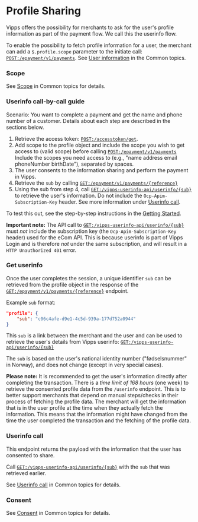 <!-- START_METADATA
---
draft: true
---
END_METADATA -->

# Profile Sharing

Vipps offers the possibility for merchants to ask for the user's profile information as part of the payment flow. We call this the userinfo flow.

To enable the possibility to fetch profile information for a user, the merchant can add a `$.profile.scope`
parameter to the initiate call:
[`POST:/epayment/v1/payments`](https://vippsas.github.io/vipps-developer-docs/api/epayment#tag/CreatePayments/operation/createPayment).
See
[User information](https://vippsas.github.io/vipps-developer-docs/docs/vipps-developers/common-topics/userinfo)
in the Common topics.

### Scope

See [Scope](https://vippsas.github.io/vipps-developer-docs/docs/vipps-developers/common-topics/userinfo#scope)
in Common topics for details.

### Userinfo call-by-call guide

Scenario: You want to complete a payment and get the name and phone number of
a customer. Details about each step are described in the sections below.

1. Retrieve the access token:
   [`POST:/accesstoken/get`](https://vippsas.github.io/vipps-developer-docs/api/ecom#tag/Authorization-Service/operation/fetchAuthorizationTokenUsingPost).
2. Add scope to the profile object and include the scope you wish to get
   access to (valid scope) before calling
   [`POST:/epayment/v1/payments`](https://vippsas.github.io/vipps-developer-docs/api/epayment#tag/CreatePayments/operation/createPayment)
   Include the scopes you need access to (e.g., "name address email phoneNumber birthDate"), separated by spaces.
3. The user consents to the information sharing and perform the payment in Vipps.
4. Retrieve the `sub` by calling
   [`GET:/epayment/v1/payments/{reference}`](https://vippsas.github.io/vipps-developer-docs/api/epayment#tag/QueryPayments/operation/getPayment)
5. Using the sub from step 4, call
   [`GET:/vipps-userinfo-api/userinfo/{sub}`](https://vippsas.github.io/vipps-developer-docs/api/ecom#tag/Vipps-Userinfo-API/operation/getUserinfo)
   to retrieve the user's information.
   Do not include the ``Ocp-Apim-Subscription-Key`` header. See more information under [Userinfo call](#userinfo-call).

To test this out, see the step-by-step instructions in the
[Getting Started](../../Getting-Started.md).

**Important note:** The API call to
[`GET:/vipps-userinfo-api/userinfo/{sub}`](https://vippsas.github.io/vipps-developer-docs/api/recurring#tag/Userinfo-Endpoint/operation/getUserinfo)
must *not* include the subscription key (the `Ocp-Apim-Subscription-Key` header) used for the eCom API.
This is because userinfo is part of Vipps Login and is therefore *not* under the same subscription,
and will result in a `HTTP Unauthorized 401` error.

### Get userinfo

Once the user completes the session, a unique identifier `sub` can be retrieved from the profile object in the response of the
[`GET:/epayment/v1/payments/{reference}`](https://vippsas.github.io/vipps-developer-docs/api/epayment#tag/QueryPayments/operation/getPayment) endpoint.

Example `sub` format:

```json
"profile": {
    "sub": "c06c4afe-d9e1-4c5d-939a-177d752a0944"
}
```

This `sub` is a link between the merchant and the user and can be used to retrieve
the user's details from Vipps userinfo:
[`GET:/vipps-userinfo-api/userinfo/{sub}`](https://vippsas.github.io/vipps-developer-docs/api/ecom#tag/Vipps-Userinfo-API/operation/getUserinfo)

The `sub` is based on the user's national identity number ("fødselsnummer"
in Norway), and does not change (except in very special cases).

**Please note:** It is recommended to get the user's information directly after
completing the transaction. There is a *time limit of 168 hours*
(one week) to retrieve the consented profile data from the `/userinfo` endpoint. This is to
better support merchants that depend on manual steps/checks in their process of
fetching the profile data. The merchant will get the information that is in the
user profile at the time when they actually fetch the information. This means
that the information might have changed from the time the user completed the
transaction and the fetching of the profile data.

### Userinfo call

This endpoint returns the payload with the information that the user has consented to share.

Call [`GET:/vipps-userinfo-api/userinfo/{sub}`](https://vippsas.github.io/vipps-developer-docs/api/ecom#tag/Vipps-Userinfo-API/operation/getUserinfo)
with the `sub` that was retrieved earlier.

See
[Userinfo call](https://vippsas.github.io/vipps-developer-docs/docs/vipps-developers/common-topics/userinfo#userinfo-call)
in Common topics for details.

### Consent

See
[Consent](https://vippsas.github.io/vipps-developer-docs/docs/vipps-developers/common-topics/userinfo#consent)
in Common topics for details.
